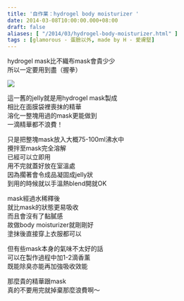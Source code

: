 ```yaml
---
title: '自作業：hydrogel body moisturizer '
date: 2014-03-08T10:00:00.000+08:00
draft: false
aliases: [ "/2014/03/hydrogel-body-moisturizer.html" ]
tags : [glamorous - 蛋臉以外, made by H - 愛膚堅]
---
```


hydrogel mask比不織布mask會貴少少  
所以一定要用到盡（握拳）  

[![](https://2.bp.blogspot.com/-npFSm0c2-uY/XC3rbUQM1SI/AAAAAAAADvQ/0p08mbbdoeoSslVIxRiLbGkSqvghC9vzACLcBGAs/s640/03.jpg)](https://2.bp.blogspot.com/-npFSm0c2-uY/XC3rbUQM1SI/AAAAAAAADvQ/0p08mbbdoeoSslVIxRiLbGkSqvghC9vzACLcBGAs/s1600/03.jpg)

這一舊的jelly就是用hydrogel mask製成  
相比在面膜袋裡喪抹的精華  
溶化一整塊用過的mask更能做到  
一滴精華都不浪費！  
  
只是把整塊mask放入大概75-100ml沸水中  
攪拌至mask完全溶解  
已經可以立即用  
用不完就蓋好放在室溫處  
因為擱著會令成品凝固成jelly狀  
到用的時候就以手溫熱blend開就OK  
  
mask經過水稀釋後  
就比mask的狀態更易吸收  
而且會沒有了黏膩感  
故做body moisturizer就剛剛好  
塗抹後直接穿上衣服都可以  
  
但有些mask本身的氣味不太好的話  
可以在製作過程中加1-2滴香薰  
既能除臭亦能再加強吸收效能  
  
那麼貴的精華跟mask  
真的不要用完就掉棄那麼浪費啊～